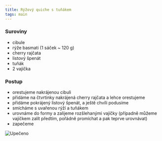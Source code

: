 ```yaml
---
title: Rýžový quiche s tuňákem
tags: main
---
```


### Suroviny
- cibule
- rýže basmati (1 sáček ~ 120 g)
- cherry rajčata
- listový špenát
- tuňák
- 2 vajíčka

### Postup
- orestujeme nakrájenou cibuli
- přidáme na čtvrtinky nakrájená cherry rajčata a lehce orestujeme
- přidáme pokrájený listový špenát, a ještě chvíli podusíme
- smícháme s uvařenou rýží a tuňákem
- urovnáme do formy a zalijeme rozšlehanými vajíčky (případně můžeme vajíčkem zalít předtím, pořádně promíchat a pak teprve urovnávat)
- zapečeme

![Upečeno](/fotky/ryzovy-quiche-s-tunakem-1.jpg)
